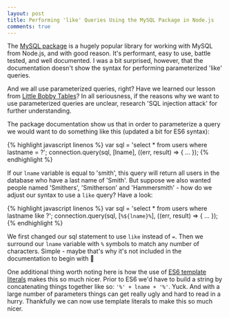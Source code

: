 ```yaml
---
layout: post
title: Performing 'like' Queries Using the MySQL Package in Node.js
comments: true
---
```


The [MySQL package](https://www.npmjs.com/package/mysql) is a hugely popular library for working with MySQL from Node.js, and with good reason. It's performant, easy to use,
battle tested, and well documented. I was a bit surprised, however, that the documentation doesn't show the syntax for performing parameterized 'like' queries.

And we all use parameterized queries, right? Have we learned our lesson from [Little Bobby Tables](https://xkcd.com/327/)? In all seriousness, if the reasons why we want to use parameterized
queries are unclear, research 'SQL injection attack' for further understanding.

The package documentation show us that in order to parameterize a query we would want to do something like this (updated a bit for ES6 syntax):

{% highlight javascript linenos %}
var sql = 'select * from users where lastname = ?';
connection.query(sql, [lname], ((err, result) => {
  ...
});
{% endhighlight %}

If our ```lname``` variable is equal to 'smith', this query will return all users in the database who have a last name of 'Smith'. But suppose we also wanted people named 'Smithers', 'Smitherson' and 'Hammersmith' - how do
we adjust our syntax to use a ```like``` query? Have a look:

{% highlight javascript linenos %}
var sql = 'select * from users where lastname like ?';
connection.query(sql, [`%${lname}%`], ((err, result) => {
  ...
});
{% endhighlight %}

We first changed our sql statement to use `like` instead of `=`. Then we surround our ```lname``` variable with `%` symbols to match any number of characters. Simple - maybe that's why it's not
included in the documentation to begin with 🤔

One additional thing worth noting here is how the use of [ES6 template literals](https://developer.mozilla.org/en-US/docs/Web/JavaScript/Reference/Template_literals) makes this so much nicer. Prior to ES6 we'd have to
build a string by concatenating things together like so: ```'%' + lname + '%'```. Yuck. And with a large number of parameters things can get really ugly and hard to read in a hurry.
Thankfully we can now use template literals to make this so much nicer.
